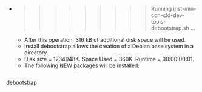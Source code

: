 * >>>>>>>>> Running inst-min-con-cld-dev-tools-debootstrap.sh ...
  * After this operation, 316 kB of additional disk space will be used.
  * Install debootstrap allows the creation of a Debian base system in a directory.
  * Disk size = 1234948K. Space Used = 360K. Runtime = 00:00:00:01.
  * The following NEW packages will be installed:
  ```bash
debootstrap
  ```
